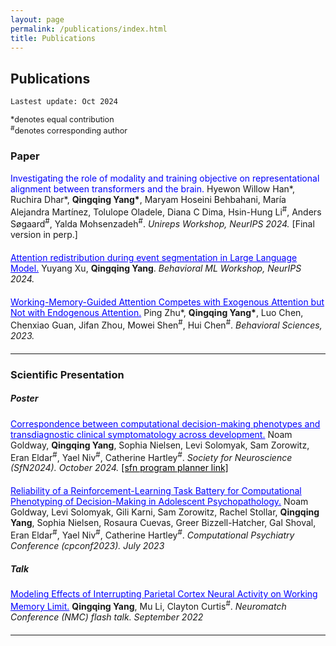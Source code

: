 ```yaml
---
layout: page
permalink: /publications/index.html
title: Publications
---
```


## Publications
`Lastest update: Oct 2024`

<div style="margin: 0; font-size: .9em; margin-bottom: 10px;">
  *denotes equal contribution<br>
  <sup>#</sup>denotes corresponding author
</div>


### Paper

<div style="margin: 0; margin-bottom: 20px;">
  <span style="color: blue;">Investigating the role of modality and training objective on representational alignment between transformers and the brain.</span> Hyewon Willow Han*, Ruchira Dhar*, <strong>Qingqing Yang*</strong>, Maryam Hoseini Behbahani, María Alejandra Martínez, Tolulope Oladele, Diana C Dima, Hsin-Hung Li<sup>#</sup>, Anders Søgaard<sup>#</sup>, Yalda Mohsenzadeh<sup>#</sup>. <em>Unireps Workshop, NeurIPS 2024.</em> [Final version in perp.]
</div>

<div style="margin: 0; margin-bottom: 20px;">
  <a href="https://openreview.net/pdf?id=l0K0ADWKTq" style="color: blue;">Attention redistribution during event segmentation in Large Language Model.</a> Yuyang Xu, <strong>Qingqing Yang</strong>. <em>Behavioral ML Workshop, NeurIPS 2024.</em>
</div>


<div style="margin: 0; margin-bottom: 20px;">
  <a href="https://www.mdpi.com/2076-328X/13/5/426" style="color: blue;">Working-Memory-Guided Attention Competes with Exogenous Attention but Not with Endogenous Attention.</a> Ping Zhu*, <strong>Qingqing Yang*</strong>, Luo Chen, Chenxiao Guan, Jifan Zhou, Mowei Shen<sup>#</sup>, Hui Chen<sup>#</sup>. <em>Behavioral Sciences, 2023.</em>
</div>

---

### Scientific Presentation
##### Poster
<div style="margin: 0; margin-bottom: 20px;">
   <a href="/mypaper/sfn_2024_noam_poster.pdf" style="color: blue;">Correspondence between computational decision-making phenotypes and transdiagnostic clinical symptomatology across development.</a> Noam Goldway, <strong>Qingqing Yang</strong>, Sophia Nielsen, Levi Solomyak, Sam Zorowitz, Eran Eldar<sup>#</sup>, Yael Niv<sup>#</sup>, Catherine Hartley<sup>#</sup>. <em>Society for Neuroscience (SfN2024). October 2024.</em> <a href="https://www.abstractsonline.com/pp8/#!/20433/presentation/28650)" style="color:black;">[sfn program planner link] </a>
</div>

<div style="margin: 0; margin-bottom: 20px;">
  <a href="/mypaper/Frame4.pdf" style="color: blue;">Reliability of a Reinforcement-Learning Task Battery for Computational Phenotyping of Decision-Making in Adolescent Psychopathology.</a> Noam Goldway, Levi Solomyak, Gili Karni, Sam Zorowitz, Rachel Stollar, <strong>Qingqing Yang</strong>, Sophia Nielsen, Rosaura Cuevas, Greer Bizzell-Hatcher, Gal Shoval, Eran Eldar<sup>#</sup>, Yael Niv<sup>#</sup>, Catherine Hartley<sup>#</sup>. <em>Computational Psychiatry Conference (cpconf2023). July 2023</em>
</div>

##### Talk
<div style="margin: 0; margin-bottom: 20px;">
  <a href= "/mypaper/yang_qingqing_rmePoster_expectedresults.pdf" style="color: blue;">Modeling Effects of Interrupting Parietal Cortex Neural Activity on Working Memory Limit.</a> <strong>Qingqing Yang</strong>, Mu Li, Clayton Curtis<sup>#</sup>. <em>Neuromatch Conference (NMC) flash talk. September 2022</em>
</div>

---


